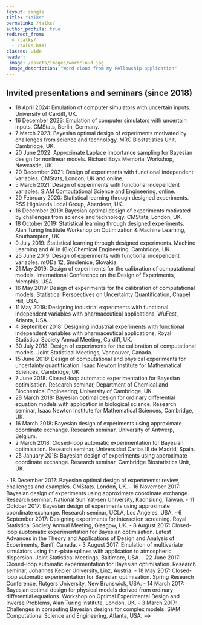 ```yaml
---
layout: single
title: "Talks"
permalink: /talks/
author_profile: true
redirect_from:
  - /talks/
  - /talks.html
classes: wide
header:
 image: /assets/images/wordcloud.jpg
 image_description: "Word cloud from my Fellowship application"  
---
```


## Invited presentations and seminars (since 2018)
- 18 April 2024: Emulation of computer simulators with uncertain inputs. University of Cardiff, UK.
- 16 December 2023: Emulation of computer simulators with uncertain inputs. CMStats, Berlin, Germany.
- 7 March 2023: Bayesian optimal design of experiments motivated by challenges from science and technology. MRC Biostatistics Unit, Cambridge, UK.
- 20 June 2022: Approximate Laplace importance sampling for Bayesian design for nonlinear models. Richard Boys Memorial Workshop, Newcastle, UK.
- 20 December 2021: Design of experiments with functional independent variables. CMStats, London, UK and online.
- 5 March 2021: Design of experiments with functional independent variables. SIAM Computational Science and Engineering, online.  
- 20 February 2020: Statistical learning through designed experiments. RSS Highlands Local Group, Aberdeen, UK.
- 16 December 2019: Bayesian optimal design of experiments motivated by challenges from science and technology. CMStats, London, UK.
- 18 October 2019: Statistical learning through designed experiments. Alan Turing Institute Workshop on Optimization & Machine Learning, Southampton, UK.
- 9 July 2019: Statistical learning through designed experiments. Machine Learning and AI in (Bio)Chemical Engineering, Cambridge, UK.
- 25 June 2019: Design of experiments with functional independent variables. mODa 12, Smolenice, Slovakia. 
- 21 May 2019: Design of experiments for the calibration of computational models. International Conference on the Design of Experiments, Memphis, USA.
- 16 May 2019: Design of experiments for the calibration of computational models. Statistical Perspectives on Uncertainty Quantification, Chapel Hill, USA.
- 11 May 2019: Designing industrial experiments with functional independent variables with pharmaceutical applications, WuFest, Atlanta, USA.
- 4 September 2018: Designing industrial experiments with functional independent variables with pharmaceutical applications, Royal Statistical Society Annual Meeting, Cardiff, UK.
- 30 July 2018: Design of experiments for the calibration of computational models. Joint Statistical Meetings, Vancouver, Canada.
- 15 June 2018: Design of computational and physical experiments for uncertainty quantification. Isaac Newton Institute for Mathematical Sciences, Cambridge, UK.
- 7 June 2018: Closed-loop automatic experimentation for Bayesian optimisation. Research seminar, Department of Chemical and Biochemical Engineering, University of Cambridge, UK.
- 28 March 2018: Bayesian optimal design for ordinary differential equation models with application in biological science. Research seminar, Isaac Newton Institute for Mathematical Sciences, Cambridge, UK.
- 16 March 2018: Bayesian design of experiments using approximate coordinate exchange. Research seminar, University of Antwerp, Belgium.
- 2 March 2018: Closed-loop automatic experimentation for Bayesian optimisation. Research seminar, Universidad Carlos III de Madrid, Spain.
- 25 January 2018: Bayesian design of experiments using approximate coordinate exchange. Research seminar, Cambridge Biostatistics Unit, UK.
<!-->
- 18 December 2017: Bayesian optimal design of experiments: review, challenges and examples. CMStats. London, UK.
- 16 November 2017: Bayesian design of experiments using approximate coordinate exchange. Research seminar, National Sun Yat-sen University, Kaohsiung, Taiwan.
- 11 October 2017: Bayesian design of experiments using approximate coordinate exchange. Research seminar, UCLA, Los Angeles, USA.
- 6 September 2017: Designing experiments for interaction screening. Royal Statistical Society Annual Meeting, Glasgow, UK.
- 8 August 2017: Closed-loop auotomatic experimentation for Bayesian optimisation. Latest Advances in the Theory and Applications of Design and Analysis of Experiments, Banff, Canada.
- 3 August 2017: Emulation of multivariate simulators using thin-plate splines with application to atmospheric dispersion. Joint Statistical Meetings, Baltimore, USA.
- 22 June 2017: Closed-loop automatic experimentation for Bayesian optimisation. Research seminar, Johannes Kepler University, Linz, Austria.
- 18 May 2017: Closed-loop automatic experimentation for Bayesian optimisation. Spring Research Conference, Rutgers University, New Brunswick, USA.
- 14 March 2017: Bayesian optimal design for physical models derived from ordinary differential equations. Workshop on Optimal Experimental Design and Inverse Problems, Alan Turing Institute, London, UK.
- 3 March 2017: Challenges in computing Bayesian designs for complex models. SIAM Computational Science and Engineering, Atlanta, USA.
-->
<!--
- 17 December 2016: Closed-loop automatic experimentation for Bayesian optimisation. Conference on Experimental Design and Analysis, Taipei, Tawian.
- 12 September 2016: Bayesian design of experiments via Gaussian process emulation (with application to discrete responses). ENBIS, Sheffield, UK.
- 1 August 2016: Bayesian optimal design for physical models derived from ordinary differential equations. Joint Statistical Meetings, Chicago, USA.
- 8 March 2016: Bayesian design of experiments for industrial and scientific applications via Gaussian processes. Stu Hunter Conference, Waterloo, Canada. (References)
- 10 December 2015: Computation for Bayesian optimal design of experiments with a pharmaceutical case study. Bayesian Optimal Design of Experiments, Brisbane, Australia.
- 24 September 2015: Model-robust automatic experimentation for optimisation. 8th International Workshop on Simulation, Vienna, Austria.
- 27 July 2015: Emulation of multivariate simulators using thin plate splines with application to atmospheric dispersion. ISI World Statistics Congress, Rio de Janeiro, Brazil.
- 19 June 2015: Designed experiments for semi-parametric models and functional data with a case study in Tribology. Frontiers in Industrial Statistics, Tianjin, China.
- 14 May 2015: Bayesian design of experiments for Gaussian process regression. Research seminar, University of Glasgow, UK.
- 26 February 2015: Bayesian design of experiments via Gaussian process emulation. Research seminar, University of Exeter, UK.
- 12 February 2015: Bayesian design of experiments via Gaussian process emulation. Research seminar, University College Dublin, Ireland
-->